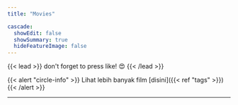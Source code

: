 ```yaml
---
title: "Movies"

cascade:
  showEdit: false
  showSummary: true 
  hideFeatureImage: false
---
```

    
{{< lead >}}
don't forget to press like! :heart_eyes:
{{< /lead >}}
    
  {{< alert "circle-info" >}}
Lihat lebih banyak film [disini]({{< ref "tags" >}})
{{< /alert >}}

---